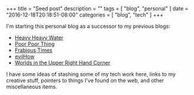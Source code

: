 +++
title = "Seed post"
description = ""
tags = [
    "blog",
    "personal"
]
date = "2016-12-18T20:18:51-08:00"
categories = [
    "blog",
    "tech"
]
+++

I'm starting this personal blog as a successor to my previous blogs:
* [Heavy Heavy Water](http://t2o.blogspot.com)
* [Poor Poor Thing](http://poorpoorthing.posterous.com)
* [Frabjous Times]("http://frabjoustimes.magahiz.com)
* [evilHow](http://evilhow.com)
* [Worlds in the Upper Right Hand Corner](http://upperrh.wordpress.com)

I have some ideas of stashing some of my tech work here, links to my creative
stuff, pointers to things I've found on the web, and other miscellaneous items.
